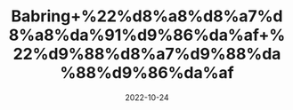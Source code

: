 ---
title: 'Babring+%22%d8%a8%d8%a7%d8%a8%da%91%d9%86%da%af+%22%d9%88%d8%a7%d9%88%da%88%d9%86%da%af'
date: '2022-10-24' 
metatag: '' 
inventory: '0' 
draft: false 
# meta description 
shortDescripton: 'Waavring%22+'
description: 'Herbs+%d8%ac%da%91%db%8c+%d8%a8%d9%88%d9%b9%db%8c'
longdescription: ''
featured: True
# product Price
price: '100.0'
# Product Short Description
shortDescription: 'Waavring%22+'
productID: '976C9C43-0B2D-ED11-9968-005056B3A416'
type: 'products'
category: 'Herbs+%d8%ac%da%91%db%8c+%d8%a8%d9%88%d9%b9%db%8c' 
thumnailproduct: 'https://eraconnect.blob.core.windows.net/product-images/aminsaddiquidawakhana/976C9C43-0B2D-ED11-9968-005056B3A416.webp' 
images:
  - image: 'https://eraconnect.blob.core.windows.net/product-images/aminsaddiquidawakhana/976C9C43-0B2D-ED11-9968-005056B3A416.webp'  
Variants:
---